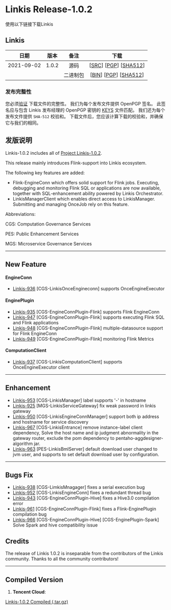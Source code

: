 # Linkis Release-1.0.2
  使用以下链接下载Linkis

## Linkis
| 日期 | 版本| 备注 | 下载 |
|:---:|:--:|:--:|:--:|
| 2021-09-02| 1.0.2 | 源码 | [[SRC](https://github.com/apache/incubator-linkis/archive/refs/tags/1.0.2.tar.gz)]                 [[PGP](NULL)]             [[SHA512](NULL)] |
| |                 | 二进制包 | [[BIN](https://osp-1257653870.cos.ap-guangzhou.myqcloud.com/WeDatasphere/Linkis/1.0.2/wedatasphere-linkis-1.0.2-combined-package-dist.tar.gz)]  [[PGP](NULL)]     [[SHA512](NULL)] |


### 发布完整性
   您必须[验证](https://www.apache.org/info/verification.html) 下载文件的完整性。 我们为每个发布文件提供 OpenPGP 签名。 此签名应与包含 Linkis 发布经理的 OpenPGP 密钥的 [KEYS](https://downloads.apache.org/incubator/linkis/KEYS) 文件匹配。 我们还为每个发布文件提供 <code>SHA-512</code> 校验和。 下载文件后，您应该计算下载的校验和，并确保它与我们的相同。

## 发版说明

Linkis-1.0.2 includes all of [Project Linkis-1.0.2](https://github.com/apache/incubator-linkis/projects/11).

This release mainly introduces Flink-support into Linkis ecosystem. 

The following key features are added: 
* Flink-EngineConn which offers solid support for Flink jobs. Executing, debugging and monitoring Flink SQL or applications are now available, together with SQL-enhancement ability powered by Linkis Orchestrator.
* LinkisManagerClient which enables direct access to LinkisManager.  Submitting and managing OnceJob rely on this feature.


Abbreviations:

CGS: Computation Governance Services

PES: Public Enhancement Services

MGS: Microservice Governance Services

---

## New Feature

#### EngineConn
* [Linkis-936](https://github.com/apache/incubator-linkis/pull/936)  [CGS-LinkisOnceEngineconn] supports OnceEngineExecutor

#### EnginePlugin
* [Linkis-935](https://github.com/apache/incubator-linkis/pull/935)  [CGS-EngineConnPlugin-Flink] supports Flink EngineConn
* [Linkis-947](https://github.com/apache/incubator-linkis/pull/947)  [CGS-EngineConnPlugin-Flink] supports executing Flink SQL and Flink applications
* [Linkis-948](https://github.com/apache/incubator-linkis/pull/948)  [CGS-EngineConnPlugin-Flink] multiple-datasource support for Flink EngineConn
* [Linkis-949](https://github.com/apache/incubator-linkis/pull/949)  [CGS-EngineConnPlugin-Flink] monitoring Flink Metrics

#### ComputationClient
* [Linkis-937](https://github.com/apache/incubator-linkis/pull/937)  [CGS-LinkisComputationClient] supports OnceEngineExecutor client

---

## Enhancement
* [Linkis-953](https://github.com/apache/incubator-linkis/pull/953)  [CGS-LinkisManager] label supports '-' in hostname
* [Linkis-925](https://github.com/apache/incubator-linkis/pull/925)  [MGS-LinkisServiceGateway] fix weak password in linkis gateway 
* [Linkis-950](https://github.com/apache/incubator-linkis/pull/950)  [CGS-LinkisEngineConnManager] support both ip address and hostname for service discovery
* [Linkis-967](https://github.com/apache/incubator-linkis/pull/967) [CGS-LinkisEntrance] remove instance-label client dependency, Solve the host name and ip judgment abnormality in the gateway router, exclude the pom dependency to pentaho-aggdesigner-algorithm jar.
* [Linkis-963](https://github.com/apache/incubator-linkis/pull/963)  [PES-LinkisBmlServer] default download user changed to jvm user, and supports to set default download user by configuration.

---
## Bugs Fix

* [Linkis-938](https://github.com/apache/incubator-linkis/pull/938)  [CGS-LimkisMnagager] fixes a serial execution bug
* [Linkis-952](https://github.com/apache/incubator-linkis/pull/952)  [CGS-LinkisEngineConn] fixes a redundant thread bug
* [Linkis-943](https://github.com/apache/incubator-linkis/pull/943)  [CGS-EngineConnPlugin-Hive] fixes a Hive3.0 compilation error
* [Linkis-961](https://github.com/apache/incubator-linkis/pull/961)  [CGS-EngineConnPlugin-Flink] fixes a Flink-EnginePlugin compilation bug
* [Linkis-966](https://github.com/apache/incubator-linkis/pull/966)  [CGS-EngineConnPlugin-Hive] [CGS-EnginePlugin-Spark] Solve Spark and hive compatibility issue

## Credits  

The release of Linkis 1.0.2 is inseparable from the contributors of the Linkis community. Thanks to all the community contributors! 

---
## Compiled Version

1. **Tencent Cloud**:

[Linkis-1.0.2 Compiled (.tar.gz)](https://osp-1257653870.cos.ap-guangzhou.myqcloud.com/WeDatasphere/Linkis/1.0.2/wedatasphere-linkis-1.0.2-combined-package-dist.tar.gz)
 
